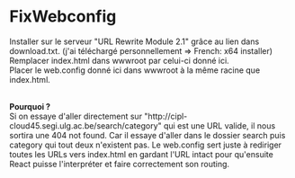 # FixWebconfig
Installer sur le serveur "URL Rewrite Module 2.1" grâce au lien dans download.txt. (j'ai téléchargé personnellement => French: x64 installer)
<br>
Remplacer index.html dans wwwroot par celui-ci donné ici.
<br>
Placer le web.config donné ici dans wwwroot à la même racine que index.html.

<br>
<b>Pourquoi ?</b>
<br>
Si on essaye d'aller directement sur "http://cipl-cloud45.segi.ulg.ac.be/search/category" qui est une URL valide, il nous sortira une 404 not found. Car il essaye d'aller dans le dossier search puis category qui tout deux n'existent pas. Le web.config sert juste à rediriger toutes les URLs vers index.html en gardant l'URL intact pour qu'ensuite React puisse l'interpréter et faire correctement son routing.
